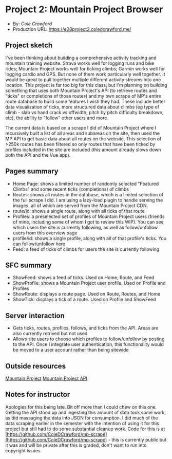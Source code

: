# Project 2: Mountain Project Browser
+ By: *Cole Crawford*
+ Production URL: <https://e28project2.coledcrawford.me/>

## Project sketch
I've been thinking about building a comprehensive activity tracking and mountain training website. Strava works well for logging runs and bike rides; Mountain Project works well for ticking climbs; Garmin works well for logging cardio and GPS. But none of them work particularly well together. It would be great to pull together multiple different activity streams into one location. This project is far too big for this class, but I'm planning on building something that uses both Mountain Project's API (to retrieve routes and "ticks" or completions of those routes) and my own scrape of MP's entire route database to build some features I wish they had. These include better data visualization of ticks, more structured data about climbs (eg type of climb - slab vs hand crack vs offwidth; pitch by pitch difficulty breakdown, etc), the ability to "follow" other users and more.

The current data is based on a scrape I did of Mountain Project where I recursively built a list of all areas and subareas on the site, then used the MP API to get basic data about all routes on the website. This selection of >250k routes has been filtered so only routes that have been ticked by profiles included in the site are included (this amount already slows down both the API and the Vue app).

## Pages summary
-   Home Page: shows a limited number of randomly selected "Featured Climbs" and some recent ticks (completions) of climbs
-   Routes: shows all routes in the database, which is a limited selection of the full scrape I did. I am using a lazy-load plugin to handle serving the images, all of which are served from the Mountain Project CDN.
-   route/id: shows a single route, along with all ticks of that route
-   Profiles: a preselected set of profiles of Mountain Project users (friends of mine, including some of whom I got to review this WIP). You can see which users the site is currently following, as well as follow/unfollow users from this overview page
-   profile/id: shows a single profile, along with all of that profile's ticks. You can follow/unfollow here
-   Feed: a feed of ticks of climbs for users the site is currently following

## SFC summary
-   ShowFeed: shows a feed of ticks. Used on Home, Route, and Feed
-   ShowProfile: shows a Mountain Project user profile. Used on Profile and Profiles
-   ShowRoute: displays a route page. Used on Route, Routes, and Home
-   ShowTick: displays a tick of a route. Used on Profile and ShowFeed
  
## Server interaction
-   Gets ticks, routes, profiles, follows, and ticks from the API. Areas are also currently retrived but not used
-   Allows site users to choose which profiles to follow/unfollow by posting to the API. Once I integrate user authentication, this functionality would be moved to a user account rather than being sitewide

## Outside resources
[Mountain Project](https://www.mountainproject.com/)
[Mountain Project API](https://www.mountainproject.com/data)

## Notes for instructor
Apologies for this being late. Bit off more than I could chew on this one. Getting the API stood up and ingesting this amount of data took some work, as did massaging the data into JSON for consumption. I did much of the data scraping earlier in the semester with the intention of using it for this project but still had to do some substantial cleanup work. Code for this is at [https://github.com/ColeDCrawford/mp-scrape](https://github.com/ColeDCrawford/mp-scrape) - this is currently public but it was and will be private after this is graded, don't want to run into copyright issues.